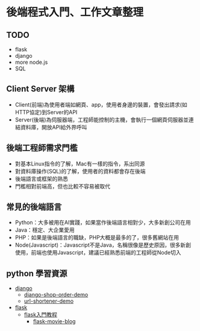 # 後端程式入門、工作文章整理

## TODO
* flask
* django
* more node.js
* SQL

## Client Server 架構
* Client(前端)為使用者端如網頁、app，使用者身邊的裝置，會發出請求(如HTTP協定)到Server的API
* Server(後端)為伺服器端，工程師能控制的主機，會執行一個網頁伺服器並連結資料庫，開放API給外界呼叫

## 後端工程師需求門檻
* 對基本Linux指令的了解，Mac有一樣的指令，系出同源
* 對資料庫操作(SQL)的了解，使用者的資料都會存在後端
* 後端語言或框架的熟悉
* 門檻相對前端高，但也比較不容易被取代

## 常見的後端語言
* Python：大多被用在AI實踐，如果當作後端語言相對少，大多新創公司在用
* Java：穩定、大企業愛用
* PHP：如果是後端語言的職缺，PHP大概是最多的了，很多舊網站在用
* Node(Javascript)：Javascript不是Java，名稱很像是歷史原因，很多新創使用，前端也使用Javascript，建議已經熟悉前端的工程師從Node切入

## python 學習資源
* [django](https://www.djangoproject.com/)
    * [django-shop-order-demo](https://github.com/nicehorse06/django-shop-order-demo)
    * [url-shortener-demo](https://github.com/nicehorse06/url-shortener-demo)
* [flask](https://flask.palletsprojects.com/en/2.0.x/)
    * [flask入門教程](https://read.helloflask.com/)
        * [flask-movie-blog](https://github.com/nicehorse06/flask-movie-blog)
